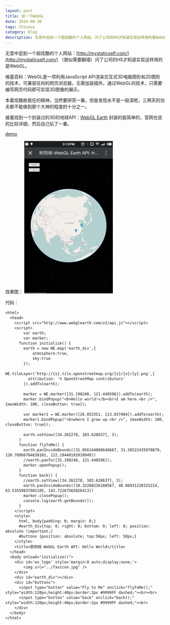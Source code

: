 ```yaml
---
layout: post
title: 试一下WebGL
date: 2016-08-30
tags: Chinese
category: blog
description: 无意中逛到一个超炫酷的个人网站，问了公司的H5才知道实现这样用的是WebGL。
---
```

无意中逛到一个超炫酷的个人网站：[http://mystaticself.com/](http://mystaticself.com/) （貌似需要翻墙）问了公司的H5才知道实现这样用的是WebGL。

维基百科：WebGL是一项利用JavaScript API渲染交互式3D电脑图形和2D图形的技术，可兼容任何的网页浏览器，无需加装插件。通过WebGL的技术，只需要编写网页代码即可实现3D图像的展示。

本着炫酷故我在的精神，当然要研究一番，但是发现水不是一般深呢，三两天的功夫都不能做到那个大神的程度的十分之一。

接着找到一个封装过的3D的地球API：[WebGL Earth](http://www.webglearth.org/) 封装的挺简单的，官网也说的比较详细，然后自己玩了一番。

[demo](http://ouyanghan.com/helloworld)

效果图：
<img src="/res/world.jpg" width="280" height="480"/>

代码：

	<html>
	  <head>
	    <script src="http://www.webglearth.com/v2/api.js"></script>
	    <script>
	    	var earth;
	    	var marker;
	      function initialize() {
	        earth = new WE.map('earth_div',{
	        	atmosphere:true,
	        	sky:true
	        });
	        WE.tileLayer('http://{s}.tile.openstreetmap.org/{z}/{x}/{y}.png',{
	          attribution: '© OpenStreetMap contributors'
	        }).addTo(earth);

			marker = WE.marker([31.198248, 121.448596]).addTo(earth);
	        marker.bindPopup("<b>Hello world!</b><br>I am here.<br />", {maxWidth: 100, closeButton: true});

	        var marker1 = WE.marker([26.053351, 113.037404]).addTo(earth);
	        marker1.bindPopup("<b>where I grow up.<br />", {maxWidth: 100, closeButton: true});

	        earth.setView([34.262278, 103.628637], 3);
	      }
	      function flyToMe() {
	        earth.panInsideBounds([31.056144060646687, 31.38522435978879, 120.78966784638101, 122.19440192910949])
	        //earth.panTo([31.198248, 121.448596]);
	        marker.openPopup();
	      }
	      function back() {
	      	//earth.setView([34.262278, 103.628637], 3);
	      	earth.panInsideBounds([10.32268236188567, 48.86931220325214, 63.53559837081185, 143.72167565826413])
	      	marker.closePopup();
	      	console.log(earth.getBounds());
	      }
	    </script>
	    <style>
	      html, body{padding: 0; margin: 0;}
	      #earth_div{top: 0; right: 0; bottom: 0; left: 0; position: absolute !important;}
	      #buttons {position: absolute; top:50px; left: 50px;}
	    </style>
	    <title>欧阳晗-WebGL Earth API: Hello World</title>
	  </head>
	  <body onload="initialize()">
	  	<div id='wx_logo' style='margin:0 auto;display:none;'>
	    	<img src="../favicon.jpg" />
		</div>
	    <div id="earth_div"></div>
	    <div id="buttons">
	      <input type="button" value="Fly to Me" onclick="flyToMe();" style="width:120px;height:40px;border:2px #9999FF dashed;"><br><br>
	      <input type="button" value="back" onclick="back();" style="width:120px;height:40px;border:2px #9999FF dashed;"><br>
	    </div>
	  </body>
	</html>
